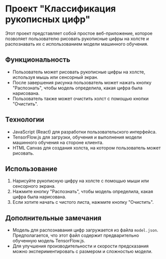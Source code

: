 # Проект "Классификация рукописных цифр"

Этот проект представляет собой простое веб-приложение, которое позволяет пользователю рисовать рукописные цифры на холсте и распознавать их с использованием модели машинного обучения.

## Функциональность

- Пользователь может рисовать рукописные цифры на холсте, используя мышь или сенсорный экран.
- После завершения рисунка пользователь может нажать кнопку "Распознать", чтобы модель определила, какая цифра была нарисована.
- Пользователь также может очистить холст с помощью кнопки "Очистить".

## Технологии

- JavaScript (React) для разработки пользовательского интерфейса.
- TensorFlow.js для загрузки, обучения и выполнения модели машинного обучения на стороне клиента.
- HTML Canvas для создания холста, на котором пользователь может рисовать.

## Использование

1. Нарисуйте рукописную цифру на холсте с помощью мыши или сенсорного экрана.
2. Нажмите кнопку "Распознать", чтобы модель определила, какая цифра была нарисована.
3. Если хотите начать с чистого листа, нажмите кнопку "Очистить".

## Дополнительные замечания

- Модель для распознавания цифр загружается из файла `model.json`. Предполагается, что этот файл содержит предварительно обученную модель TensorFlow.js.
- Для улучшения производительности и скорости предсказания можно экспериментировать с размером и сложностью модели.
